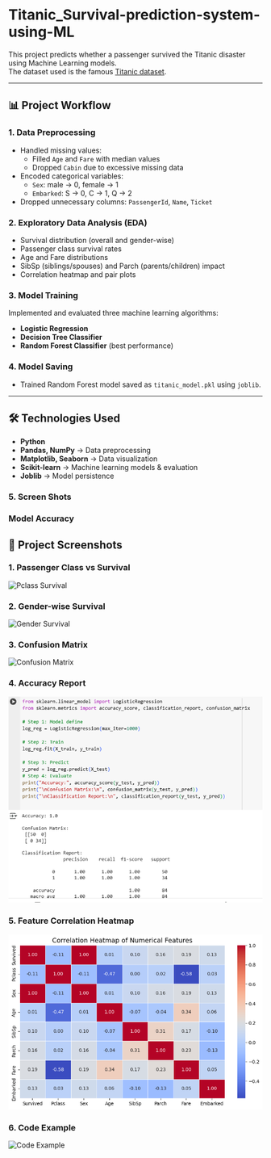 # Titanic_Survival-prediction-system-using-ML

This project predicts whether a passenger survived the Titanic disaster using Machine Learning models.  
The dataset used is the famous [Titanic dataset](https://www.kaggle.com/c/titanic).  

---

## 📊 Project Workflow

### 1. Data Preprocessing
- Handled missing values:
  - Filled `Age` and `Fare` with median values
  - Dropped `Cabin` due to excessive missing data
- Encoded categorical variables:
  - `Sex`: male → 0, female → 1
  - `Embarked`: S → 0, C → 1, Q → 2
- Dropped unnecessary columns: `PassengerId`, `Name`, `Ticket`

### 2. Exploratory Data Analysis (EDA)
- Survival distribution (overall and gender-wise)
- Passenger class survival rates
- Age and Fare distributions
- SibSp (siblings/spouses) and Parch (parents/children) impact
- Correlation heatmap and pair plots

### 3. Model Training
Implemented and evaluated three machine learning algorithms:
- **Logistic Regression**
- **Decision Tree Classifier**
- **Random Forest Classifier** (best performance)

### 4. Model Saving
- Trained Random Forest model saved as `titanic_model.pkl` using `joblib`.

---

## 🛠️ Technologies Used
- **Python**
- **Pandas, NumPy** → Data preprocessing  
- **Matplotlib, Seaborn** → Data visualization  
- **Scikit-learn** → Machine learning models & evaluation  
- **Joblib** → Model persistence 

### 5. Screen Shots

### Model Accuracy
## 📸 Project Screenshots  

### 1. Passenger Class vs Survival
![Pclass Survival](screenshots/eda_class.png)

### 2. Gender-wise Survival
![Gender Survival](screenshots/eda_gender.png)

### 3. Confusion Matrix
![Confusion Matrix](screenshots/confusion_matrix.png)

### 4. Accuracy Report
![Accuracy](screenshots/accuracy.png)

### 5. Feature Correlation Heatmap
![Heatmap](screenshots/heatmap.png)

### 6. Code Example
![Code Example](screenshots/code.png)

